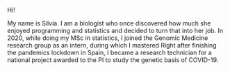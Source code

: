 Hi!

My name is Silvia. I am a biologist who once discovered how much she enjoyed programming and statistics and decided to turn that into her job. In 2020, while doing my MSc in statistics, I joined the Genomic Medicine research group as an intern, during which I mastered  Right after finishing the pandemics lockdown in Spain, I became a research technician for a national project awarded to the PI to study the genetic basis of COVID-19. 
